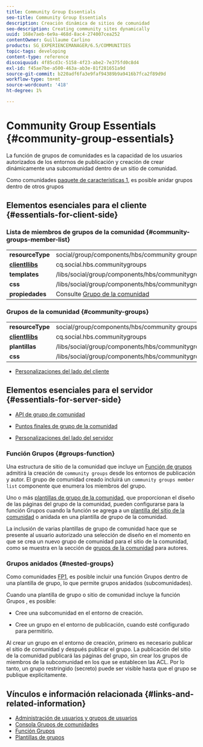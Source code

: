 ```yaml
---
title: Community Group Essentials
seo-title: Community Group Essentials
description: Creación dinámica de sitios de comunidad
seo-description: Creating community sites dynamically
uuid: 168e7aeb-6e9a-468d-8ac4-274007cea252
contentOwner: Guillaume Carlino
products: SG_EXPERIENCEMANAGER/6.5/COMMUNITIES
topic-tags: developing
content-type: reference
discoiquuid: 4f85cd3c-5158-4f23-abe2-7e375fd0c8d4
exl-id: f45ae7be-a500-463a-ab3e-81f281651a9d
source-git-commit: b220adf6fa3e9faf94389b9a9416b7fca2f89d9d
workflow-type: tm+mt
source-wordcount: '418'
ht-degree: 1%

---
```


# Community Group Essentials  {#community-group-essentials}

La función de grupos de comunidades es la capacidad de los usuarios autorizados de los entornos de publicación y creación de crear dinámicamente una subcomunidad dentro de un sitio de comunidad.

Como comunidades [paquete de características 1](deploy-communities.md#latestfeaturepack), es posible anidar grupos dentro de otros grupos

## Elementos esenciales para el cliente {#essentials-for-client-side}

### Lista de miembros de grupos de la comunidad {#community-groups-member-list}

<table>
 <tbody>
  <tr>
   <td> <strong>resourceType</strong></td>
   <td>social/group/components/hbs/community groupmemberlist</td>
  </tr>
  <tr>
   <td> <a href="clientlibs.md"><strong>clientllibs</strong></a></td>
   <td>cq.social.hbs.communitygroups</td>
  </tr>
  <tr>
   <td> <strong>templates</strong></td>
   <td> /libs/social/group/components/hbs/communitygroupmemberlist/communitygroupmemberlist.hbs<br /> </td>
  </tr>
  <tr>
   <td> <strong>css</strong></td>
   <td> /libs/social/group/components/hbs/communitygroupmemberlist/clientlibs/memberList.css</td>
  </tr>
  <tr>
   <td><strong>propiedades</strong></td>
   <td>Consulte <a href="creating-groups.md">Grupo de la comunidad</a></td>
  </tr>
 </tbody>
</table>

### Grupos de la comunidad {#community-groups}

<table>
 <tbody>
  <tr>
   <td> <strong>resourceType</strong></td>
   <td>social/group/components/hbs/community groups</td>
  </tr>
  <tr>
   <td> <a href="clientlibs.md"><strong>clientllibs</strong></a></td>
   <td>cq.social.hbs.communitygroups</td>
  </tr>
  <tr>
   <td> <strong>plantillas</strong></td>
   <td> /libs/social/group/components/hbs/communitygroups/communitygroups.hbs<br /> </td>
  </tr>
  <tr>
   <td> <strong>css</strong></td>
   <td> /libs/social/group/components/hbs/communitygroupmemberlist/clientlibs/communitygroups.css</td>
  </tr>
 </tbody>
</table>

* [Personalizaciones del lado del cliente](client-customize.md)

## Elementos esenciales para el servidor {#essentials-for-server-side}

* [API de grupo de comunidad](https://helpx.adobe.com/experience-manager/6-5/sites/developing/using/reference-materials/javadoc/com/adobe/cq/social/group/client/api/package-summary.html)

* [Puntos finales de grupo de la comunidad](https://helpx.adobe.com/experience-manager/6-5/sites/developing/using/reference-materials/javadoc/com/adobe/cq/social/group/client/endpoints/package-summary.html)

* [Personalizaciones del lado del servidor](server-customize.md)

### Función Grupos {#groups-function}

Una estructura de sitio de la comunidad que incluye un [Función de grupos](functions.md#groups-function) admitirá la creación de `community groups` desde los entornos de publicación y autor. El grupo de comunidad creado incluirá un `community groups member list` componente que enumera los miembros del grupo.

Uno o más [plantillas de grupo de la comunidad](tools-groups.md), que proporcionan el diseño de las páginas del grupo de la comunidad, pueden configurarse para la función Grupos cuando la función se agrega a un [plantilla del sitio de la comunidad](sites.md) o anidada en una plantilla de grupo de la comunidad.

La inclusión de varias plantillas de grupo de comunidad hace que se presente al usuario autorizado una selección de diseño en el momento en que se crea un nuevo grupo de comunidad para el sitio de la comunidad, como se muestra en la sección de [grupos de la comunidad](creating-groups.md) para autores.

### Grupos anidados {#nested-groups}

Como comunidades [FP1](deploy-communities.md#latestfeaturepack), es posible incluir una función Grupos dentro de una plantilla de grupo, lo que permite grupos anidados (subcomunidades).

Cuando una plantilla de grupo o sitio de comunidad incluye la función Grupos , es posible:

* Cree una subcomunidad en el entorno de creación.

* Cree un grupo en el entorno de publicación, cuando esté configurado para permitirlo.

Al crear un grupo en el entorno de creación, primero es necesario publicar el sitio de comunidad y después publicar el grupo. La publicación del sitio de la comunidad publicará las páginas del grupo, sin crear los grupos de miembros de la subcomunidad en los que se establecen las ACL. Por lo tanto, un grupo restringido (secreto) puede ser visible hasta que el grupo se publique explícitamente.

## Vínculos e información relacionada {#links-and-related-information}

* [Administración de usuarios y grupos de usuarios](users.md)
* [Consola Grupos de comunidades](groups.md)
* [Función Grupos](functions.md#groups-function)
* [Plantillas de grupos](tools-groups.md)
